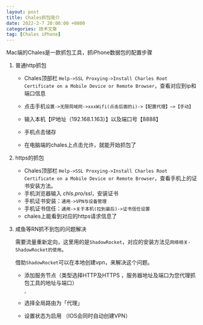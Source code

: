 ```yaml
---
layout: post
title: Chales抓包简介
date: 2022-2-7 20:00:00 +0800
categories: 技术文章
tag: [Chales iPhone]
---
```


Mac端的Chales是一款抓包工具，抓iPhone数据包的配置步骤

1. 普通http抓包

   * Chales顶部栏 `Help->SSL Proxying->Install Charles Root Certificate on a Mobile Device or Remote Browser`，查看对应到ip和端口信息

   * 点击手机`设置->无限局域网->xxxWifi(点击后面的i)->【配置代理】–>【手动】`

   * 输入本机【IP地址（192.168.1.163）】以及端口号【8888】

   * 手机点击储存  

   * 在电脑端的chales上点击允许，就能开始抓包了

2. https的抓包

   * Chales顶部栏 `Help->SSL Proxying->Install Charles Root Certificate on a Mobile Device or Remote Browser`，查看手机上的证书安装方法。
   * 手机浏览器输入 _chls.pro/ssl_，安装证书
   * 手机证书安装：`通用->VPN与设备管理`
   * 手机证书信任：`通用->关于本机(拉到最后)->证书信任设置`
   * chales上能看到对应的https请求信息了

3. 咸鱼等RN抓不到包的问题解决

   需要流量重新定向，这里用的是`ShadowRocket`，对应的安装方法见`网络相关-ShadowRocket的使用`。

   借助`ShadowRocket`可以在本地创建vpn，来解决这个问题。

   * 添加服务节点（类型选择HTTP及HTTPS ，服务器地址及端口为您代理抓包工具的地址与端口）

     <img src="https://picgo-1307686581.cos.ap-shanghai.myqcloud.com/github/hqglichao/imagesComputer tool整理-Chales-2.jpeg" style="zoom:30%;" />

   * 选择全局路由为「代理」

   * 设置状态为启用 （IOS会同时自动创建VPN）